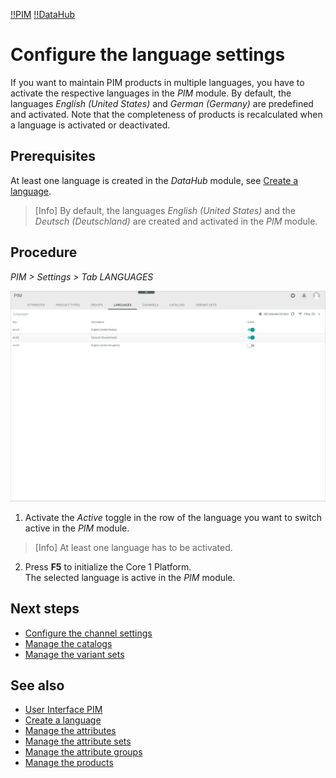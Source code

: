 [!!PIM](PIM)
[!!DataHub](DataHub)

# Configure the language settings

If you want to maintain PIM products in multiple languages, you have to activate the respective languages in the *PIM* module. By default, the languages *English (United States)* and *German (Germany)* are predefined and activated. Note that the completeness of products is recalculated when a language is activated or deactivated.

## Prerequisites

At least one language is created in the *DataHub* module, see [Create a language](/DataHub/Integration/05_ManageLanguages.md#create-a-language).

> [Info] By default, the languages *English (United States)* and the *Deutsch (Deutschland)* are created and activated in the *PIM* module.

## Procedure
*PIM > Settings > Tab LANGUAGES*

![Languages](/Assets/Screenshots/PIM/Settings/Languages/Languages.png "[Languages]")

1. Activate the *Active* toggle in the row of the language you want to switch active in the *PIM* module.

  > [Info] At least one language has to be activated.

2. Press **F5** to initialize the Core 1 Platform.   
  The selected language is active in the *PIM* module.

## Next steps

- [Configure the channel settings](05_ConfigureChannels.md)
- [Manage the catalogs](06_ManageCatalogs.md)
- [Manage the variant sets](07_ManageVariantSets.md)

## See also

- [User Interface PIM](/PIM/UserInterface/00_UserInterface.md)
- [Create a language](/DataHub/Integration/05_ManageLanguages.md#create-a-language)
- [Manage the attributes](01_ManageAttributes.md)
- [Manage the attribute sets](02_ManageAttributeSets.md)
- [Manage the attribute groups](03_ManageAttributeGroups.md)
- [Manage the products](/PIM/Operation/01_ManageProducts.md)
